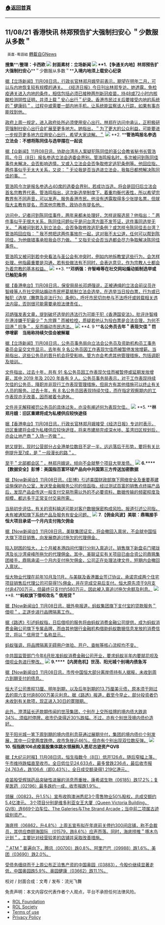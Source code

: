 ###  [:house:返回首頁](https://github.com/ourhimalayas/txt)
---


## 11/08/21 香港快讯 林郑预告扩大强制扫安心 ＂少数服从多数＂
` 英喜-粵語組` [轉載自GNews](https://gnews.org/zh-hans/1648824/)

**搜集****/****整理：卡西欧**
![](https://assets.gnews.org/wp-content/uploads/2021/11/1108fenmian.jpg)
封面素材：立场新闻
![](https://assets.gnews.org/wp-content/uploads/2021/11/Screen-Shot-2021-11-08-at-11.04.51-AM.png)
**1.****【争通关内地】林郑预告扩大强制扫安心****＂少数服从多数＂****入境内地须上载安心纪录**

[据【立场新闻】11月08日讯，行政长官林郑月娥早前表示，期望在明年二月，可以与内地恢复较有规模的通关。 《经济日报》今日刊出林郑专访，她透露，免检疫通关进入内地的条件，相信包括必须已接种两剂新冠疫苗，持48或72小时内核酸检测阴性证明，并须上载＂安心出行＂纪录。香港市民过关后要接受内地的系统的＂健康码＂，过程中或需要一部内地手机，让系统能监察该人行踪，如果有事亦能找到他。](https://www.thestandnews.com/society/爭與內地通關林鄭預告擴大強制掃安心-少數服從多數-入境內地須上載安心紀錄)

[政府上周一规定，进入政府处所必须使用安心出行。林郑在访问中承认，正积极研究强制扫安心出行会扩展至更多地方。她指出，＂为了更大的公众利益，可能要进一步规范更多地方应用安心出行，希望大家谅解。＂](https://www.thestandnews.com/society/爭與內地通關林鄭預告擴大強制掃安心-少數服從多數-入境內地須上載安心紀錄)
![](https://assets.gnews.org/wp-content/uploads/2021/11/Screen-Shot-2021-11-08-at-11.05.02-AM.png)
**2. ****管浩鸣报名参选立法会：不想将陈同佳与选举摆在一起说**

[据【众新闻】11月08日讯，协助台湾杀人案疑犯陈同佳的圣公会教省秘书长管浩鸣，今日（8日）报名参选立法会选委会界别。管浩鸣报名时，多次被问到陈同佳事件未解决，会否影响选情，又或入立法会会否争取修定逃犯条例等。他回应指，两件事似乎无太大关系，又说：＂无论我是否当选进立法会，我每日都想解决陈同佳的事。＂](https://www.hkcnews.com/article/47391/管浩鳴-2021立法會選舉-陳同佳-47413/管浩鳴報名參選立法會：不想將陳同佳與選舉擺埋一齊講)

[管浩鸣今次是报名参选占40席的选委会界别，若成功当选，将会是回归后立法会首名宗教界代表。管浩鸣指出，这次新选举制度下，着重均衡代表性，所以希望宗教界有不同声音，可以发声，服务香港市民。他没有透露取得多少张提名票，但就指大主教有提名，而其他宗教界、政协亦有提名他。](https://www.hkcnews.com/article/47391/管浩鳴-2021立法會選舉-陳同佳-47413/管浩鳴報名參選立法會：不想將陳同佳與選舉擺埋一齊講)

[访问中，记者问到陈同佳事件，两年来都未处理好，怎样说服选民？他指出：＂两件事似乎无很大关系，陈同佳问题似乎是问台湾方面不发签证，这件事同选举无关。＂再被问到若入到立法会，会否争取修改逃犯条例？或怎样令陈同佳去台湾？管浩鸣回应指：＂我不想把这两件事放在一起，这对我不太公道，任何可以帮到陈同佳，为他做错事承担我会尽力做。＂又指无论会否当选都会尽力争取解决陈同佳事件。](https://www.hkcnews.com/article/47391/管浩鳴-2021立法會選舉-陳同佳-47413/管浩鳴報名參選立法會：不想將陳同佳與選舉擺埋一齊講)

[管浩鸣又被问到若中央看法与圣公会有冲突时，例如内地拆教堂这些行为，会怎样处理，他指最重要是沟通，若有些做法有不同时，会表达意见，作为宗教人士都会为着宗教的基本权益。](https://www.hkcnews.com/article/47391/管浩鳴-2021立法會選舉-陳同佳-47413/管浩鳴報名參選立法會：不想將陳同佳與選舉擺埋一齊講)
![](https://assets.gnews.org/wp-content/uploads/2021/11/Screen-Shot-2021-11-08-at-11.05.11-AM.png)
**3. ****邓炳强：许智峰等在社交网站煽动抵制选举或已触犯条例**

[据【香港电台】11月08日讯，保安局局长邓炳强说，正被通缉的立法会前议员许智峰等人在社交网站煽动市民杯葛抵制立法会选举，在选举当日投白票，行为或已触犯《选举（舞弊及非法行为）条例》，呼吁市民切勿参与不法呼吁或转载相关违法内容，否则很可能需要承担法律责任，](https://news.rthk.hk/rthk/ch/component/k2/1618860-20211108.htm)

[邓炳强发表文章，提到破坏选举的违法行为可能干犯《香港国安法》，批评许智峰在港涉嫌干犯最少＂九宗罪＂而被检控，质疑若他认为投白票是合法合理，为何不回港＂抗争＂，反而煽动市民违法。](https://news.rthk.hk/rthk/ch/component/k2/1618860-20211108.htm)
![](https://assets.gnews.org/wp-content/uploads/2021/11/Screen-Shot-2021-11-08-at-11.05.20-AM.png)
**4. 9 ****名公务员去年＂表现欠佳＂罚停增薪　当局称持续欠佳会被解雇**

[据【立场新闻】11月08日讯，公务员事务局向立法会公务员及资助机构员工事务委员会呈交文件显示，去年有 9 名公务员因工作表现欠佳而被暂停发放增薪。当局指出，这些公务员的晋升机会将受影响，管方亦会考虑其他管理措施，包括调职及培训。](https://www.thestandnews.com/politics/ab-9-名公務員去年表現欠佳罰停增薪-當局稱持續欠佳會被解僱)

[文件指出，过去十年，共有 91 名公务员因工作表现欠佳而被暂停或延期发放增薪，其中 2019 年及 2020 年各有 9 人。公务员事务局表示，对于工作表现持续欠佳的公务员，降职并非现行工作表现管理措施，但局方有其他措施可以终止有关人员的服务。过去十年，有 8 名公务员因表现持续欠佳，而在指定观察期内的工作表现亦无改善，因而被着令退休。](https://www.thestandnews.com/politics/ab-9-名公務員去年表現欠佳罰停增薪-當局稱持續欠佳會被解僱)

[文件并无解释被罚公务员的具体过失，亦没有阐述何为表现欠佳。](https://www.thestandnews.com/politics/ab-9-名公務員去年表現欠佳罰停增薪-當局稱持續欠佳會被解僱)
![](https://assets.gnews.org/wp-content/uploads/2021/11/Screen-Shot-2021-11-08-at-11.05.28-AM.png)
**5. ****林郑月娥：旧区重建将成为私楼供应较快途径**

[据【香港电台】11月08日讯，行政长官林郑月娥接受《经济日报》专访时表示，旧区重建将会成为私楼供应较快途径，将来市建局完成深水埗、荃湾旧区规划后，亦会让地产商＂入场一齐做＂。](https://news.rthk.hk/rthk/ch/component/k2/1618824-20211108.htm)

[她又提到，现时公营部分占全港单位数目不足一半，远远落后于形势，要将有关比例提升至7成，是＂一段漫长的路＂。](https://news.rthk.hk/rthk/ch/component/k2/1618824-20211108.htm)

[至于＂北部都会区＂，林郑月娥说，倾向不会就整个项目大举发债。](https://news.rthk.hk/rthk/ch/component/k2/1618824-20211108.htm)
![](https://assets.gnews.org/wp-content/uploads/2021/11/Screen-Shot-2021-11-08-at-11.05.39-AM.png)
**6.****【数据安全】彭博：美国指百富环球产品向中共国第三方传送加密数据**

[据【Now新闻台】11月08日讯，《彭博》引述美国财政部旗下网络安全及重要基建设施保护办公室，发送至金融服务公司的信函指，经过测试百富的销售点终端产品后，发现产品会传送一般支付交易所需以外的不必要资料，数据传输的频密程度及规模，都远多于正常支付交易所需。](https://news.now.com/home/finance/player?newsId=455971)

[当局初步评估，有关的资料输送可能对客户数据保密构成风险。报道引述公司指，未有被通知旗下系统产品及服务有安全问题。](https://news.now.com/home/finance/player?newsId=455971)
![](https://assets.gnews.org/wp-content/uploads/2021/11/Screen-Shot-2021-11-08-at-11.05.52-AM.png)
**7.****【佣金风波】美联：鼎珮接手恒大项目****承诺一个月内支付拖欠佣金**

[据【Now新闻台】11月08日讯，美联集团证实，将会撤回入禀状，不会就中国恒大旗下项目销售，向发展商追讨拖欠的代理佣金。](https://news.now.com/home/finance/player?newsId=455972)

[陷入财困的恒大，上个月被本港四间代理行分别入禀追讨，销售旗下新盘屯门珺珑湾及长沙湾睿峰所拖欠的代理佣金。其中，美联证实有关项目已由合资公司鼎珮集团接手，鼎珮承诺一个月内支付拖欠佣金，公司正在处理法律文件，短期内会撤回入禀状。](https://news.now.com/home/finance/player?newsId=455972)

[恒大物业代理在前年10月及11月，与美联及香港置业签订协议，承诺完成两个住宅项目销售后代理公司可获得1%佣金，并在完成交易后支付。恒大原先须于9月支付逾4700万元，但最终只支付约580万元，因此被入禀追讨拖欠余额及利息。](https://news.now.com/home/finance/player?newsId=455972)
![](https://assets.gnews.org/wp-content/uploads/2021/11/Screen-Shot-2021-11-08-at-11.06.02-AM.png)
**8. ****蚂蚁旗下借呗改名＂信用贷＂**

[据【Now新闻台】11月08日讯，据外电报道，蚂蚁集团旗下支付宝的贷款服务＂借呗＂，正逐步进行品牌隔离工作。](https://news.now.com/home/finance/player?newsId=455989)

[据《路透》引述蚂蚁指，日后借呗的服务将由蚂蚁消费金融公司提供，成为蚂蚁消费金融公司旗下专属品牌，而由其他银行金融机构借助蚂蚁数据信息发放的消费信贷，将以＂信用贷＂名称显示。](https://news.now.com/home/finance/player?newsId=455989)

[蚂蚁强调，将品牌隔离无碍用户体验、开户、查帐等核心流程均不变。](https://news.now.com/home/finance/player?newsId=455989)

[中共国监管部门今年6月批准蚂蚁消费金融公司开业，要求蚂蚁半年内要就花呗及借呗业务进行整改。](https://news.now.com/home/finance/player?newsId=455989)
![](https://assets.gnews.org/wp-content/uploads/2021/11/Screen-Shot-2021-11-08-at-11.06.11-AM.png)
**9.****【内房危机】世茂、阳光城个别境内债急泻**

[据【Now新闻台】11月08日讯，市传中国恒大部分离岸债持有人据报，未收到周六到期支付的债息。](https://news.now.com/home/finance/player?newsId=455990)

[恒大子公司景程13厘、明年到期，以及后年到期的13.75厘美元债，原本须于刚过去的周六支付逾8000万美元利息。据《路透》报道，截至今早止，部分投资者仍未收到有关款项，现正进入30日的寛限期。](https://news.now.com/home/finance/player?newsId=455990)

[此外，澄清延长还款期传闻的世茂集团，个别在上交所挂牌的境内债大跌逾34%，须临时停牌，收市仍录得近30%跌幅。不过，亦有个别世茂境内债价造好。](https://news.now.com/home/finance/player?newsId=455990)

[至于阳光城一笔下周到期的境内债利息获通过展期兑付，集团的境内债价个别发展，其中一只曾两度跌停，收市急挫近46%，但亦有个别出现双位数反弹。](https://news.now.com/home/finance/player?newsId=455990)
![](https://assets.gnews.org/wp-content/uploads/2021/11/Screen-Shot-2021-11-08-at-11.06.21-AM.png)
**10. ****恒指跌****106****点****疫苖股集体跳水****领展购入悉尼古迹资产****QVB**

[据【大纪元时报】11月08日讯，恒生指数今（8日）低开126点，随后窄幅上落，午市维持跌幅直至收市。全日低位见24,633点，最多曾跌236点，最后收市报24,763点，跌106点（即0.43%），全日成交额录得1,219亿港元。](https://hk.epochtimes.com/news/2021-11-08/35033421)

[疫苖股受辉瑞药品突破性进展的消息而重挫，康希诺生物（06185）跌17.2%；复星医药（02196）最多跌约一成，收市报跌1.9%。](https://hk.epochtimes.com/news/2021-11-08/35033421)

[领展（00823，升1.5%）宣布收购澳洲悉尼3个零售物业50%股权，总成交额约5.4亿澳元。 3个项目分别是维多利亚女王大厦（Queen Victoria Building，QVB）连669个泊车位、The Galeries与The Strand Arcade；当中前二项属古迹级别资产。](https://hk.epochtimes.com/news/2021-11-08/35033421)

[海底捞（06862，升4.8%）上周五宣布拟在年底前关停约300间店铺，称不会裁员，其供应商颐海国际 （01579，跌8.6%）应声而落。同时，海底捞推＂啄木鸟计划＂，主要针对经营较差的店铺并采取改善措施。](https://hk.epochtimes.com/news/2021-11-08/35033421)

[＂ATM＂普遍向下，腾讯（00700）跌0.8%、阿里巴巴（09988）跌1.6%、美团（03690）跌2.0%。](https://hk.epochtimes.com/news/2021-11-08/35033421)

[受债务缠绕而于上周公布正洽售产资的中国奥园（03883），今股价继续显著走低，中国奥园跌5.9%、奥园健康（03662）跌11.1%。](https://hk.epochtimes.com/news/2021-11-08/35033421)

校对 / 封面合成：文粤 / 发布：流光飞舞

 

免责声明：本文内容仅代表作者个人观点，平台不承担任何法律风险。

- [ROL Foundation](https://rolfoundation.org/)
- [ROL Society](https://rolsociety.org/)
- [Terms of use](https://gnews.org/terms-of-use-3/)
- [Privacy Policy](https://gnews.org/privacy-policy/)

